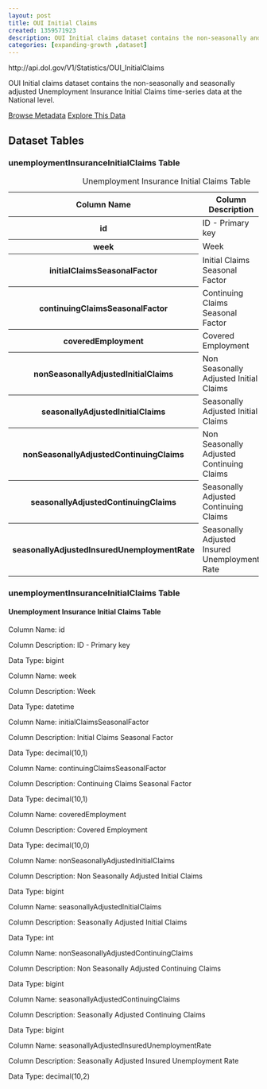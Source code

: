 ```yaml
---
layout: post
title: OUI Initial Claims
created: 1359571923
description: OUI Initial claims dataset contains the non-seasonally and seasonally adjusted Unemployment Insurance Initial Claims time-series data at the National level.
categories: [expanding-growth ,dataset]
---
```


<div class="force_wrap apiurl">
<p>http://api.dol.gov/V1/Statistics/OUI_InitialClaims</p>
</div>

<p>OUI Initial claims dataset contains the non-seasonally and seasonally adjusted Unemployment Insurance Initial Claims time-series data at the National level.</p>

<a href ="http://api.dol.gov/V1/Statistics/OUI_InitialClaims/$metadata" class="button radius button_dataset">Browse Metadata</a>
<a href ="https://devtools.dol.gov/APISampler/Home/Index1?datasetName=OUI%20Initial%20Claims" class="button radius button_dataset">Explore This Data</a>

## Dataset Tables  

<div class="dsktp_tbl">
	<h3>unemploymentInsuranceInitialClaims Table</h3>
	<table summary="Unemployment Insurance Initial Claims Table">
		<caption>Unemployment Insurance Initial Claims Table</caption>
		<thead>
			<tr>
				<th scope="col">Column Name</th>
				<th scope="col">Column Description</th>
				<th scope="col">Data Type</th>
			</tr>
		</thead>
		<tbody>
			<tr>
				<th scope="row">id</th>
				<td>ID - Primary key</td>
				<td>bigint</td>
			</tr>
			<tr>
				<th scope="row">week</th>
				<td>Week</td>
				<td>datetime</td>
			</tr>
			<tr>
				<th scope="row">initialClaimsSeasonalFactor</th>
				<td>Initial Claims Seasonal Factor</td>
				<td>decimal(10,1)</td>
			</tr>
			<tr>
				<th scope="row">continuingClaimsSeasonalFactor</th>
				<td>Continuing Claims Seasonal Factor</td>
				<td>decimal(10,1)</td>
			</tr>
			<tr>
				<th scope="row">coveredEmployment</th>
				<td>Covered Employment</td>
				<td>decimal(10,0)</td>
			</tr>
			<tr>
				<th scope="row">nonSeasonallyAdjustedInitialClaims</th>
				<td>Non Seasonally Adjusted Initial Claims</td>
				<td>bigint</td>
			</tr>
			<tr>
				<th scope="row">seasonallyAdjustedInitialClaims</th>
				<td>Seasonally Adjusted Initial Claims</td>
				<td>int</td>
			</tr>
			<tr>
				<th scope="row">nonSeasonallyAdjustedContinuingClaims</th>
				<td>Non Seasonally Adjusted Continuing Claims</td>
				<td>bigint</td>
			</tr>
			<tr>
				<th scope="row">seasonallyAdjustedContinuingClaims</th>
				<td>Seasonally Adjusted Continuing Claims</td>
				<td>bigint</td>
			</tr>
			<tr>
				<th scope="row">seasonallyAdjustedInsuredUnemploymentRate</th>
				<td>Seasonally Adjusted Insured Unemployment Rate</td>
				<td>decimal(10,2)</td>
			</tr>
		</tbody>
	</table>
</div>

<div class="mbl_tbl force_wrap">
	<h3>unemploymentInsuranceInitialClaims Table</h3>
	<h4>Unemployment Insurance Initial Claims Table</h4>
	<div class="odd_row">
		<p class="mbl-strng">Column Name: id</p>
		<p><span class="mbl-strng">Column Description:</span> ID - Primary key</p>
		<p><span class="mbl-strng">Data Type:</span> bigint</p>		
	</div>
	<div class="even_row">
		<p class="mbl-strng">Column Name: week</p>
		<p><span class="mbl-strng">Column Description:</span> Week</p>
		<p><span class="mbl-strng">Data Type:</span> datetime</p>		
	</div>
	<div class="odd_row">
		<p class="mbl-strng">Column Name: initialClaimsSeasonalFactor</p>
		<p><span class="mbl-strng">Column Description:</span> Initial Claims Seasonal Factor</p>
		<p><span class="mbl-strng">Data Type:</span> decimal(10,1)</p>		
	</div>
	<div class="even_row">
		<p class="mbl-strng">Column Name: continuingClaimsSeasonalFactor</p>
		<p><span class="mbl-strng">Column Description:</span> Continuing Claims Seasonal Factor</p>
		<p><span class="mbl-strng">Data Type:</span> decimal(10,1)</p>		
	</div>
	<div class="odd_row">
		<p class="mbl-strng">Column Name: coveredEmployment</p>
		<p><span class="mbl-strng">Column Description:</span> Covered Employment</p>
		<p><span class="mbl-strng">Data Type:</span> decimal(10,0)</p>		
	</div>
	<div class="even_row">
		<p class="mbl-strng">Column Name: nonSeasonallyAdjustedInitialClaims</p>
		<p><span class="mbl-strng">Column Description:</span> Non Seasonally Adjusted Initial Claims</p>
		<p><span class="mbl-strng">Data Type:</span> bigint</p>		
	</div>
	<div class="odd_row">
		<p class="mbl-strng">Column Name: seasonallyAdjustedInitialClaims</p>
		<p><span class="mbl-strng">Column Description:</span> Seasonally Adjusted Initial Claims</p>
		<p><span class="mbl-strng">Data Type:</span> int</p>		
	</div>
	<div class="even_row">
		<p class="mbl-strng">Column Name: nonSeasonallyAdjustedContinuingClaims</p>
		<p><span class="mbl-strng">Column Description:</span> Non Seasonally Adjusted Continuing Claims</p>
		<p><span class="mbl-strng">Data Type:</span> bigint</p>		
	</div>
	<div class="odd_row">
		<p class="mbl-strng">Column Name: seasonallyAdjustedContinuingClaims</p>
		<p><span class="mbl-strng">Column Description:</span> Seasonally Adjusted Continuing Claims</p>
		<p><span class="mbl-strng">Data Type:</span> bigint</p>		
	</div>
	<div class="even_row">
		<p class="mbl-strng">Column Name: seasonallyAdjustedInsuredUnemploymentRate</p>
		<p><span class="mbl-strng">Column Description:</span> Seasonally Adjusted Insured Unemployment Rate</p>
		<p><span class="mbl-strng">Data Type:</span> decimal(10,2)</p>		
	</div>
</div>
